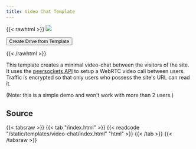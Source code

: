 ```yaml
---
title: Video Chat Template
---
```


{{< rawhtml >}}
<img class="template-thumb" src="/templates/video-chat.png">

<button class="create-drive">Create Drive from Template</button>

<script>
  const TEMPLATE_ROOT = '/templates/video-chat'
  const TEMPLATE_TITLE = 'My Video Chat'
  window.TEMPLATE_FILES = [
    '/index.html'
  ]
</script>
<script src="/templates/index.js"></script>
{{< /rawhtml >}}

This template creates a minimal video-chat between the visitors of the site. It uses the [peersockets API](https://beaker-browser.gitbook.io/docs/apis/beaker.peersockets) to setup a WebRTC video call between users. Traffic is encrypted so that only users who possess the site's URL can read it.

(Note: this is a simple demo and won't work with more than 2 users.)

## Source

{{< tabsraw >}}
{{< tab "/index.html" >}}
{{< readcode "/static/templates/video-chat/index.html" "html" >}}
{{< /tab >}}
{{< /tabsraw >}}
